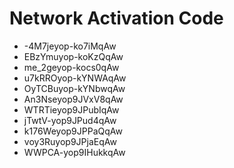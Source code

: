 # Network Activation Code
* -4M7jeyop-ko7iMqAw
* EBzYmuyop-koKzQqAw
* me_2geyop-kocs0qAw
* u7kRROyop-kYNWAqAw
* OyTCBuyop-kYNbwqAw
* An3Nseyop9JVxV8qAw
* WTRTieyop9JPubIqAw
* jTwtV-yop9JPud4qAw
* k176Weyop9JPPaQqAw
* voy3Ruyop9JPjaEqAw
* WWPCA-yop9IHukkqAw